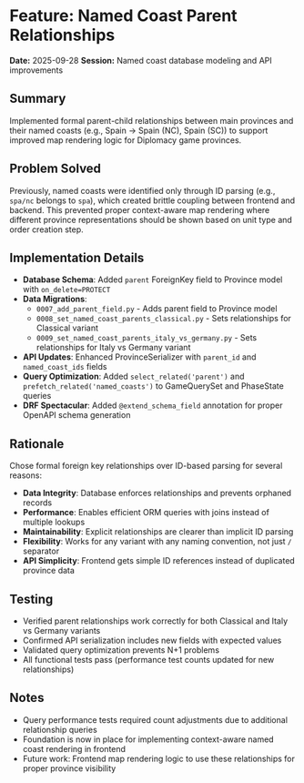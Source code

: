# Feature: Named Coast Parent Relationships

**Date:** 2025-09-28
**Session:** Named coast database modeling and API improvements

## Summary
Implemented formal parent-child relationships between main provinces and their named coasts (e.g., Spain → Spain (NC), Spain (SC)) to support improved map rendering logic for Diplomacy game provinces.

## Problem Solved
Previously, named coasts were identified only through ID parsing (e.g., `spa/nc` belongs to `spa`), which created brittle coupling between frontend and backend. This prevented proper context-aware map rendering where different province representations should be shown based on unit type and order creation step.

## Implementation Details
- **Database Schema**: Added `parent` ForeignKey field to Province model with `on_delete=PROTECT`
- **Data Migrations**:
  - `0007_add_parent_field.py` - Adds parent field to Province model
  - `0008_set_named_coast_parents_classical.py` - Sets relationships for Classical variant
  - `0009_set_named_coast_parents_italy_vs_germany.py` - Sets relationships for Italy vs Germany variant
- **API Updates**: Enhanced ProvinceSerializer with `parent_id` and `named_coast_ids` fields
- **Query Optimization**: Added `select_related('parent')` and `prefetch_related('named_coasts')` to GameQuerySet and PhaseState queries
- **DRF Spectacular**: Added `@extend_schema_field` annotation for proper OpenAPI schema generation

## Rationale
Chose formal foreign key relationships over ID-based parsing for several reasons:
- **Data Integrity**: Database enforces relationships and prevents orphaned records
- **Performance**: Enables efficient ORM queries with joins instead of multiple lookups
- **Maintainability**: Explicit relationships are clearer than implicit ID parsing
- **Flexibility**: Works for any variant with any naming convention, not just `/` separator
- **API Simplicity**: Frontend gets simple ID references instead of duplicated province data

## Testing
- Verified parent relationships work correctly for both Classical and Italy vs Germany variants
- Confirmed API serialization includes new fields with expected values
- Validated query optimization prevents N+1 problems
- All functional tests pass (performance test counts updated for new relationships)

## Notes
- Query performance tests required count adjustments due to additional relationship queries
- Foundation is now in place for implementing context-aware named coast rendering in frontend
- Future work: Frontend map rendering logic to use these relationships for proper province visibility